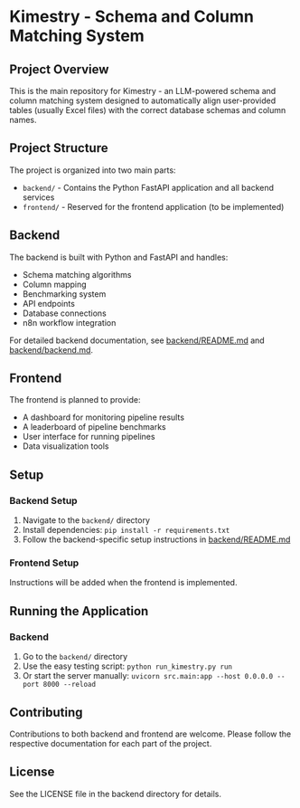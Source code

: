 # Kimestry - Schema and Column Matching System

## Project Overview

This is the main repository for Kimestry - an LLM-powered schema and column matching system designed to automatically align user-provided tables (usually Excel files) with the correct database schemas and column names.

## Project Structure

The project is organized into two main parts:

- `backend/` - Contains the Python FastAPI application and all backend services
- `frontend/` - Reserved for the frontend application (to be implemented)

## Backend

The backend is built with Python and FastAPI and handles:
- Schema matching algorithms
- Column mapping
- Benchmarking system
- API endpoints
- Database connections
- n8n workflow integration

For detailed backend documentation, see [backend/README.md](backend/README.md) and [backend/backend.md](backend/backend.md).

## Frontend

The frontend is planned to provide:
- A dashboard for monitoring pipeline results
- A leaderboard of pipeline benchmarks
- User interface for running pipelines
- Data visualization tools

## Setup

### Backend Setup
1. Navigate to the `backend/` directory
2. Install dependencies: `pip install -r requirements.txt`
3. Follow the backend-specific setup instructions in [backend/README.md](backend/README.md)

### Frontend Setup
Instructions will be added when the frontend is implemented.

## Running the Application

### Backend
1. Go to the `backend/` directory
2. Use the easy testing script: `python run_kimestry.py run`
3. Or start the server manually: `uvicorn src.main:app --host 0.0.0.0 --port 8000 --reload`

## Contributing

Contributions to both backend and frontend are welcome. Please follow the respective documentation for each part of the project.

## License

See the LICENSE file in the backend directory for details.